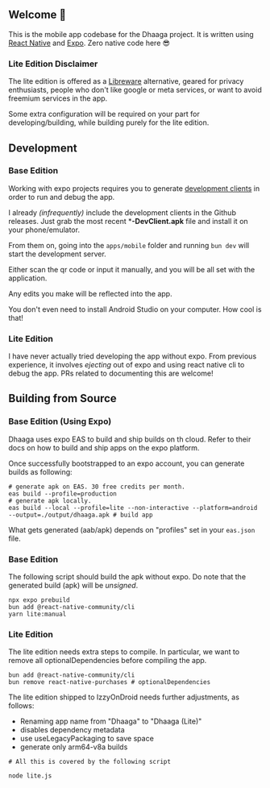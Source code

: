 ## Welcome 👋

This is the mobile app codebase for the Dhaaga project. It is written using
[React Native](https://reactnative.dev/) and [Expo](https://expo.dev). Zero 
native code here 😎

### Lite Edition Disclaimer

The lite edition is offered as a
[Libreware](https://en.wikipedia.org/wiki/Free_software) alternative,
geared for privacy enthusiasts, people who don't like google or meta 
services, or want to avoid freemium services in the app.

Some extra configuration will be required on your part for developing/building, 
while building purely for the lite edition.

## Development

### Base Edition

Working with expo projects requires you to generate 
[development clients](https://docs.expo.dev/develop/development-builds/introduction/)
in order to run and debug the app.

I already *(infrequently)* include the development clients in the Github 
releases. Just grab the most recent ***-DevClient.apk** file and install it 
on your phone/emulator.

From them on, going into the `apps/mobile` folder and running `bun dev` will 
start the development server.

Either scan the qr code or input it manually, and you will be all set with the
application.

Any edits you make will be reflected into the app.

You don't even need to install Android Studio on your computer. How cool is 
that!

### Lite Edition

I have never actually tried developing the app without expo. From previous 
experience, it involves *ejecting* out of expo and using react native cli to 
debug the app. PRs related to documenting this are welcome!

## Building from Source

### Base Edition (Using Expo)

Dhaaga uses expo EAS to build and ship builds on th cloud. Refer to their docs
on how to build and ship apps on the expo platform.

Once successfully bootstrapped to an expo account, you can generate 
builds as following:

```shell
# generate apk on EAS. 30 free credits per month.
eas build --profile=production
# generate apk locally.
eas build --local --profile=lite --non-interactive --platform=android --output=./output/dhaaga.apk # build app
```

What gets generated (aab/apk) depends on "profiles" set in your `eas.json` file.

### Base Edition

The following script should build the apk without expo. Do note that the 
generated build (apk) will be *unsigned*.

```shell
npx expo prebuild
bun add @react-native-community/cli
yarn lite:manual
```

### Lite Edition

The lite edition needs extra steps to compile. In particular, we want to remove
all optionalDependencies before compiling the app.

```shell
bun add @react-native-community/cli
bun remove react-native-purchases # optionalDependencies
```

The lite edition shipped to IzzyOnDroid needs further adjustments, as follows:
- Renaming app name from "Dhaaga" to "Dhaaga (Lite)"
- disables dependency metadata
- use useLegacyPackaging to save space
- generate only arm64-v8a builds

```shell
# All this is covered by the following script

node lite.js
```